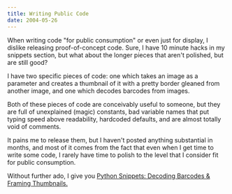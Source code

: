 ```yaml
---
title: Writing Public Code
date: 2004-05-26
---
```


When writing code "for public consumption" or even just for display, I dislike releasing proof-of-concept code. Sure, I have 10 minute hacks in my snippets section, but what about the longer pieces that aren't polished, but are still good?

I have two specific pieces of code: one which takes an image as a parameter and creates a thumbnail of it with a pretty border gleaned from another image, and one which decodes barcodes from images.

Both of these pieces of code are conceivably useful to someone, but they are full of unexplained (magic) constants, bad variable names that put typing speed above readability, hardcoded defaults, and are almost totally void of comments.

It pains me to release them, but I haven't posted anything substantial in months, and most of it comes from the fact that even when I get time to write some code, I rarely have time to polish to the level that I consider fit for public consumption.

Without further ado, I give you [Python Snippets: Decoding Barcodes & Framing Thumbnails.][partial]

[partial]: /hacks/partial.html